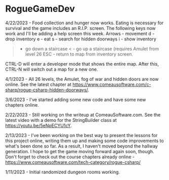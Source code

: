 # RogueGameDev

4/22/2023 - Food collection and hunger now works.  Eating is necessary for survival and the game includes an R.I.P. screen.  The following keys now work and I'll be adding a help screen this week.
Arrows - movement
d - drop inventory
e - eat
s - search for hidden doorways
i - show inventory
> - go down a staircase
< - go up a staircase (requires Amulet from level 26
ESC - return to map from inventory screen.

CTRL-D will enter a developer mode that shows the entire map.  After this, CTRL-N will switch out a map for a new one.

4/1/2023 - All 26 levels, the Amulet, fog of war and hidden doors are now online.  See the latest chapter at https://www.comeausoftware.com/c-sharp/rogue-csharp-hidden-doorways/.

3/6/2023 - I've started adding some new code and have some new chapters online. 

2/22/2023 - Still working on the writeup at ComeauSoftware.com.  See the latest video with a demo for the StringBuilder class at https://youtu.be/5eNpECYU1cY.  

2/13/2023 - I've been working on the best way to present the lessons for this project online, writing them up and making some code improvements to what's been done so far.  As a result, I haven't moved beyond the hallway generation.  I hope to get the game moving forward again soon, though.  Don't forget to check out the course chapters already online - https://www.comeausoftware.com/tech-category/rogue-csharp/ 

1/11/2023 - Initial randomized dungeon rooms working.
